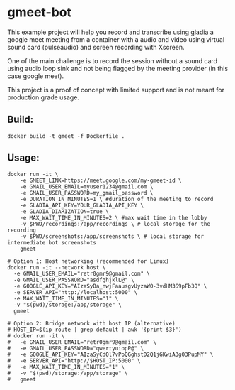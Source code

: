 # gmeet-bot

This example project will help you record and transcribe using gladia a google meet meeting from a container with a audio and video using virtual sound card (pulseaudio) and screen recording with Xscreen.

One of the main challenge is to record the session without a sound card using audio loop sink and not being flagged by the meeting provider (in this case google meet).

This project is a proof of concept with limited support and is not meant for production grade usage.

## Build:

```
docker build -t gmeet -f Dockerfile .
```

## Usage:

```
docker run -it \
    -e GMEET_LINK=https://meet.google.com/my-gmeet-id \
    -e GMAIL_USER_EMAIL=myuser1234@gmail.com \
    -e GMAIL_USER_PASSWORD=my_gmail_password \
    -e DURATION_IN_MINUTES=1 \ #duration of the meeting to record
    -e GLADIA_API_KEY=YOUR_GLADIA_API_KEY \
    -e GLADIA_DIARIZATION=true \
    -e MAX_WAIT_TIME_IN_MINUTES=2 \ #max wait time in the lobby
    -v $PWD/recordings:/app/recordings \ # local storage for the recording
    -v $PWD/screenshots:/app/screenshots \ # local storage for intermediate bot screenshots
    gmeet
```
```
# Option 1: Host networking (recommended for Linux)
docker run -it --network host \
  -e GMAIL_USER_EMAIL="retr0gmr9@gmail.com" \
  -e GMAIL_USER_PASSWORD="asdfghjklL@" \
  -e GOOGLE_API_KEY="AIzaSyBa_nwjFaausgvUyzaW0-3vdHM3S9pFb3Q" \
  -e SERVER_API="http://localhost:5000" \
  -e MAX_WAIT_TIME_IN_MINUTES="1" \
  -v "$(pwd)/storage:/app/storage" \
  gmeet

# Option 2: Bridge network with host IP (alternative)
# HOST_IP=$(ip route | grep default | awk '{print $3}')
# docker run -it \
#   -e GMAIL_USER_EMAIL="retr0gmr9@gmail.com" \
#   -e GMAIL_USER_PASSWORD="qwertyuiopP@" \
#   -e GOOGLE_API_KEY="AIzaSyCdOl7vPoQGghstD2Q1jGKwiA3g03PupMY" \
#   -e SERVER_API="http://$HOST_IP:5000" \
#   -e MAX_WAIT_TIME_IN_MINUTES="1" \
#   -v "$(pwd)/storage:/app/storage" \
#   gmeet
```
